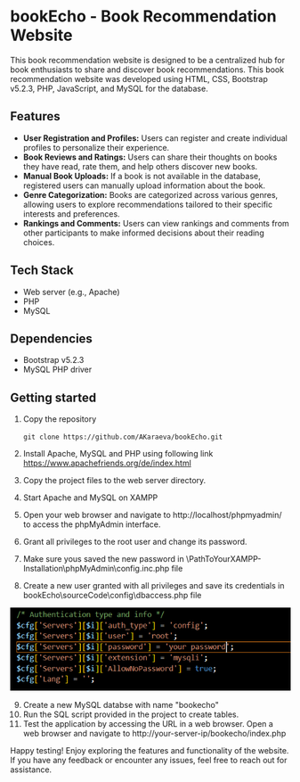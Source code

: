 # bookEcho - Book Recommendation Website

This book recommendation website is designed to be a centralized hub for book enthusiasts to share and discover book recommendations. This book recommendation website was developed using HTML, CSS, Bootstrap v5.2.3, PHP, JavaScript, and MySQL for the database.

## Features
- **User Registration and Profiles:** Users can register and create individual profiles to personalize their experience.
- **Book Reviews and Ratings:** Users can share their thoughts on books they have read, rate them, and help others discover new books.
- **Manual Book Uploads:** If a book is not available in the database, registered users can manually upload information about the book.
- **Genre Categorization:** Books are categorized across various genres, allowing users to explore recommendations tailored to their specific interests and preferences.
- **Rankings and Comments:** Users can view rankings and comments from other participants to make informed decisions about their reading choices.

## Tech Stack

- Web server (e.g., Apache) 
- PHP
- MySQL


 ## Dependencies

- Bootstrap v5.2.3
- MySQL PHP driver

## Getting started

1. Copy the repository
   
    ``git clone https://github.com/AKaraeva/bookEcho.git``
2. Install Apache, MySQL and PHP using following link  https://www.apachefriends.org/de/index.html
3. Copy the project files to the web server directory.
4. Start Apache and MySQL on XAMPP
5. Open your web browser and navigate to http://localhost/phpmyadmin/ to access the phpMyAdmin interface.
6. Grant all privileges to the root user and change its password. 
7. Make sure yous saved the new password in \PathToYourXAMPP-Installation\phpMyAdmin\config.inc.php file
8. Create a new user granted with all privileges and save its credentials in bookEcho\sourceCode\config\dbaccess.php file

   
![alt text](sourceCode/images/image.png)


9. Create a new MySQL databse with name "bookecho"
10. Run the SQL script provided in the project to create tables. 
11. Test the application by accessing the URL in a web browser. Open a web browser and navigate to http://your-server-ip/bookecho/index.php

Happy testing! Enjoy exploring the features and functionality of the website. If you have any feedback or encounter any issues, feel free to reach out for assistance.











